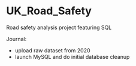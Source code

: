 # UK_Road_Safety
Road safety analysis project featuring SQL

Journal:
- upload raw dataset from 2020
- launch MySQL and do initial database cleanup
